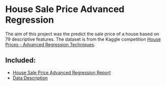 # House Sale Price Advanced Regression

The aim of this project was the predict the sale price of a house based on 79 descriptive features. The dataset is from the Kaggle competition [House Prices - Advanced Regression Techniques](https://www.kaggle.com/c/house-prices-advanced-regression-techniques). 

## Included:
- [House Sale Price Advanced Regression Report](https://github.com/alexh0756/Projects/blob/main/Python/House%20Sale%20Price%20Advanced%20Regression/House%20Sale%20Price%20Advanced%20Regression.ipynb)
- [Data Description](https://github.com/alexh0756/Projects/blob/main/Python/House%20Sale%20Price%20Advanced%20Regression/data_description.txt)
